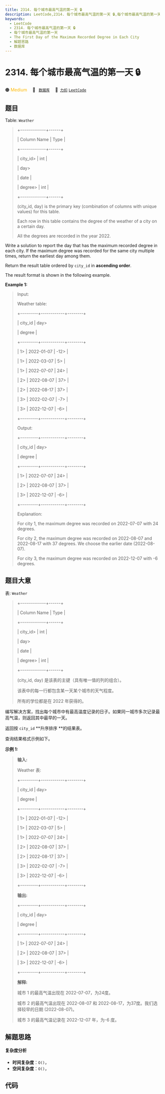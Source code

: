 ```yaml
---
title: 2314. 每个城市最高气温的第一天 🔒
description: LeetCode,2314. 每个城市最高气温的第一天 🔒,每个城市最高气温的第一天,The First Day of the Maximum Recorded Degree in Each City,解题思路,数据库
keywords:
  - LeetCode
  - 2314. 每个城市最高气温的第一天 🔒
  - 每个城市最高气温的第一天
  - The First Day of the Maximum Recorded Degree in Each City
  - 解题思路
  - 数据库
---
```


# 2314. 每个城市最高气温的第一天 🔒

🟠 <font color=#ffb800>Medium</font>&emsp; 🔖&ensp; [`数据库`](/tag/database.md)&emsp; 🔗&ensp;[`力扣`](https://leetcode.cn/problems/the-first-day-of-the-maximum-recorded-degree-in-each-city) [`LeetCode`](https://leetcode.com/problems/the-first-day-of-the-maximum-recorded-degree-in-each-city)

## 题目

Table: `Weather`

> 
> 
> 
> 
> 
> +-------------+------+
> 
> | Column Name | Type |
> 
> +-------------+------+
> 
> | city_id> 
>  | int  |
> 
> | day> 
> > 
>  | date |
> 
> | degree> 
>   | int  |
> 
> +-------------+------+
> 
> (city_id, day) is the primary key (combination of columns with unique values) for this table.
> 
> Each row in this table contains the degree of the weather of a city on a certain day.
> 
> All the degrees are recorded in the year 2022.
> 
> 



Write a solution to report the day that has the maximum recorded degree in
each city. If the maximum degree was recorded for the same city multiple
times, return the earliest day among them.

Return the result table ordered by `city_id` in **ascending order**.

The result format is shown in the following example.



**Example 1:**

> Input: 
> 
> Weather table:
> 
> +---------+------------+--------+
> 
> | city_id | day> 
> > 
> | degree |
> 
> +---------+------------+--------+
> 
> | 1> 
>    | 2022-01-07 | -12> 
> |
> 
> | 1> 
>    | 2022-03-07 | 5> 
>   |
> 
> | 1> 
>    | 2022-07-07 | 24> 
>  |
> 
> | 2> 
>    | 2022-08-07 | 37> 
>  |
> 
> | 2> 
>    | 2022-08-17 | 37> 
>  |
> 
> | 3> 
>    | 2022-02-07 | -7> 
>  |
> 
> | 3> 
>    | 2022-12-07 | -6> 
>  |
> 
> +---------+------------+--------+
> 
> Output: 
> 
> +---------+------------+--------+
> 
> | city_id | day> 
> > 
> | degree |
> 
> +---------+------------+--------+
> 
> | 1> 
>    | 2022-07-07 | 24> 
>  |
> 
> | 2> 
>    | 2022-08-07 | 37> 
>  |
> 
> | 3> 
>    | 2022-12-07 | -6> 
>  |
> 
> +---------+------------+--------+
> 
> Explanation: 
> 
> For city 1, the maximum degree was recorded on 2022-07-07 with 24 degrees.
> 
> For city 2, the maximum degree was recorded on 2022-08-07 and 2022-08-17 with 37 degrees. We choose the earlier date (2022-08-07).
> 
> For city 3, the maximum degree was recorded on 2022-12-07 with -6 degrees.
> 
> 


## 题目大意

表: `Weather`

> 
> 
> 
> 
> 
> +-------------+------+
> 
> | Column Name | Type |
> 
> +-------------+------+
> 
> | city_id> 
>  | int  |
> 
> | day> 
> > 
>  | date |
> 
> | degree> 
>   | int  |
> 
> +-------------+------+
> 
> (city_id, day) 是该表的主键（具有唯一值的列的组合）。
> 
> 该表中的每一行都包含某一天某个城市的天气程度。
> 
> 所有的学位都是在 2022 年获得的。
> 
> 



编写解决方案，找出每个城市中有最高温度记录的日子。如果同一城市多次记录最高气温，则返回其中最早的一天。

返回按 `city_id` **升序排序  **的结果表。

查询结果格式示例如下。



**示例 1:**

> 
> 
> 
> 
> 
> **输入:** 
> 
> Weather 表:
> 
> +---------+------------+--------+
> 
> | city_id | day> 
> > 
> | degree |
> 
> +---------+------------+--------+
> 
> | 1> 
>    | 2022-01-07 | -12> 
> |
> 
> | 1> 
>    | 2022-03-07 | 5> 
>   |
> 
> | 1> 
>    | 2022-07-07 | 24> 
>  |
> 
> | 2> 
>    | 2022-08-07 | 37> 
>  |
> 
> | 2> 
>    | 2022-08-17 | 37> 
>  |
> 
> | 3> 
>    | 2022-02-07 | -7> 
>  |
> 
> | 3> 
>    | 2022-12-07 | -6> 
>  |
> 
> +---------+------------+--------+
> 
> **输出:** 
> 
> +---------+------------+--------+
> 
> | city_id | day> 
> > 
> | degree |
> 
> +---------+------------+--------+
> 
> | 1> 
>    | 2022-07-07 | 24> 
>  |
> 
> | 2> 
>    | 2022-08-07 | 37> 
>  |
> 
> | 3> 
>    | 2022-12-07 | -6> 
>  |
> 
> +---------+------------+--------+
> 
> **解释:** 
> 
> 城市 1 的最高气温出现在 2022-07-07，为24度。
> 
> 城市 2 的最高气温出现在 2022-08-07 和 2022-08-17，为37度。我们选择较早的日期 (2022-08-07)。
> 
> 城市 3 的最高气温记录在 2022-12-07 年，为-6 度。
> 
> 


## 解题思路

#### 复杂度分析

- **时间复杂度**：`O()`，
- **空间复杂度**：`O()`，

## 代码

```javascript

```